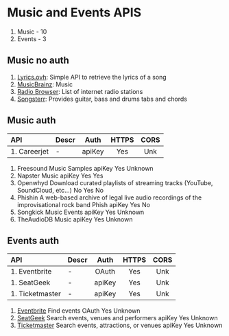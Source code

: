 # Music and Events APIS

1. Music - 10
1. Events - 3

## Music no auth

1. [Lyrics.ovh](https://lyricsovh.docs.apiary.io/#): Simple API to retrieve the lyrics of a song
1. [MusicBrainz](https://musicbrainz.org/doc/MusicBrainz_API): Music
1. [Radio Browser](https://api.radio-browser.info/): List of internet radio stations
1. [Songsterr](https://www.songsterr.com/a/wa/api/): Provides guitar, bass and drums tabs and chords

## Music auth

| API          | Descr |  Auth  | HTTPS | CORS |
| :----------- | :---- | :----: | :---: | :--: |
| 1. Careerjet | -     | apiKey |  Yes  | Unk  |

1. Freesound Music Samples apiKey Yes Unknown
1. Napster Music apiKey Yes Yes
1. Openwhyd Download curated playlists of streaming tracks (YouTube, SoundCloud, etc...) No Yes No
1. Phishin A web-based archive of legal live audio recordings of the improvisational rock band Phish apiKey Yes No
1. Songkick Music Events apiKey Yes Unknown
1. TheAudioDB Music apiKey Yes Unknown

## Events auth

| API             | Descr |  Auth  | HTTPS | CORS |
| :-------------- | :---- | :----: | :---: | :--: |
| 1. Eventbrite   | -     | OAuth  |  Yes  | Unk  |
| 1. SeatGeek     | -     | apiKey |  Yes  | Unk  |
| 1. Ticketmaster | -     | apiKey |  Yes  | Unk  |

1. [Eventbrite](https://www.eventbrite.com/platform/api/) Find events OAuth Yes Unknown
1. [SeatGeek](https://platform.seatgeek.com/) Search events, venues and performers apiKey Yes Unknown
1. [Ticketmaster](http://developer.ticketmaster.com/products-and-docs/apis/getting-started/) Search events, attractions, or venues apiKey Yes Unknown
